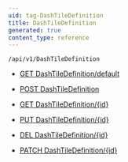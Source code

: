```yaml
---
uid: tag-DashTileDefinition
title: DashTileDefinition
generated: true
content_type: reference
---
```


```http
/api/v1/DashTileDefinition
```




* [GET DashTileDefinition/default](v1DashTileDefinition_DefaultDashTileDefinition.md)

* [POST DashTileDefinition](v1DashTileDefinition_PostDashTileDefinition.md)

* [GET DashTileDefinition/{id}](v1DashTileDefinition_GetDashTileDefinition.md)

* [PUT DashTileDefinition/{id}](v1DashTileDefinition_PutDashTileDefinition.md)

* [DEL DashTileDefinition/{id}](v1DashTileDefinition_DeleteDashTileDefinition.md)

* [PATCH DashTileDefinition/{id}](v1DashTileDefinition_PatchDashTileDefinition.md)